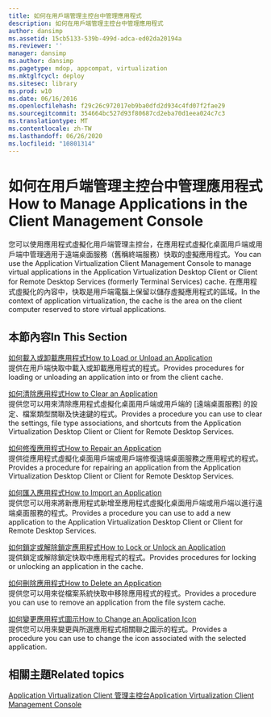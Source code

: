 ```yaml
---
title: 如何在用戶端管理主控台中管理應用程式
description: 如何在用戶端管理主控台中管理應用程式
author: dansimp
ms.assetid: 15cb5133-539b-499d-adca-ed02da20194a
ms.reviewer: ''
manager: dansimp
ms.author: dansimp
ms.pagetype: mdop, appcompat, virtualization
ms.mktglfcycl: deploy
ms.sitesec: library
ms.prod: w10
ms.date: 06/16/2016
ms.openlocfilehash: f29c26c972017eb9ba0dfd2d934c4fd07f2fae29
ms.sourcegitcommit: 354664bc527d93f80687cd2eba70d1eea024c7c3
ms.translationtype: MT
ms.contentlocale: zh-TW
ms.lasthandoff: 06/26/2020
ms.locfileid: "10801314"
---
```

# <span data-ttu-id="ee833-103">如何在用戶端管理主控台中管理應用程式</span><span class="sxs-lookup"><span data-stu-id="ee833-103">How to Manage Applications in the Client Management Console</span></span>


<span data-ttu-id="ee833-104">您可以使用應用程式虛擬化用戶端管理主控台，在應用程式虛擬化桌面用戶端或用戶端中管理適用于遠端桌面服務（舊稱終端服務）快取的虛擬應用程式。</span><span class="sxs-lookup"><span data-stu-id="ee833-104">You can use the Application Virtualization Client Management Console to manage virtual applications in the Application Virtualization Desktop Client or Client for Remote Desktop Services (formerly Terminal Services) cache.</span></span> <span data-ttu-id="ee833-105">在應用程式虛擬化的內容中，快取是用戶端電腦上保留以儲存虛擬應用程式的區域。</span><span class="sxs-lookup"><span data-stu-id="ee833-105">In the context of application virtualization, the cache is the area on the client computer reserved to store virtual applications.</span></span>

## <span data-ttu-id="ee833-106">本節內容</span><span class="sxs-lookup"><span data-stu-id="ee833-106">In This Section</span></span>


<a href="" id="how-to-load-or-unload-an-application"></a>[<span data-ttu-id="ee833-107">如何載入或卸載應用程式</span><span class="sxs-lookup"><span data-stu-id="ee833-107">How to Load or Unload an Application</span></span>](how-to-load-or-unload-an-application.md)  
<span data-ttu-id="ee833-108">提供在用戶端快取中載入或卸載應用程式的程式。</span><span class="sxs-lookup"><span data-stu-id="ee833-108">Provides procedures for loading or unloading an application into or from the client cache.</span></span>

<a href="" id="how-to-clear-an-application"></a>[<span data-ttu-id="ee833-109">如何清除應用程式</span><span class="sxs-lookup"><span data-stu-id="ee833-109">How to Clear an Application</span></span>](how-to-clear-an-application.md)  
<span data-ttu-id="ee833-110">提供您可以用來清除應用程式虛擬化桌面用戶端或用戶端的 [遠端桌面服務] 的設定、檔案類型關聯及快速鍵的程式。</span><span class="sxs-lookup"><span data-stu-id="ee833-110">Provides a procedure you can use to clear the settings, file type associations, and shortcuts from the Application Virtualization Desktop Client or Client for Remote Desktop Services.</span></span>

<a href="" id="how-to-repair-an-application"></a>[<span data-ttu-id="ee833-111">如何修復應用程式</span><span class="sxs-lookup"><span data-stu-id="ee833-111">How to Repair an Application</span></span>](how-to-repair-an-application.md)  
<span data-ttu-id="ee833-112">提供從應用程式虛擬化桌面用戶端或用戶端修復遠端桌面服務之應用程式的程式。</span><span class="sxs-lookup"><span data-stu-id="ee833-112">Provides a procedure for repairing an application from the Application Virtualization Desktop Client or Client for Remote Desktop Services.</span></span>

<a href="" id="how-to-import-an-application"></a>[<span data-ttu-id="ee833-113">如何匯入應用程式</span><span class="sxs-lookup"><span data-stu-id="ee833-113">How to Import an Application</span></span>](how-to-import-an-application.md)  
<span data-ttu-id="ee833-114">提供您可以用來將新應用程式新增至應用程式虛擬化桌面用戶端或用戶端以進行遠端桌面服務的程式。</span><span class="sxs-lookup"><span data-stu-id="ee833-114">Provides a procedure you can use to add a new application to the Application Virtualization Desktop Client or Client for Remote Desktop Services.</span></span>

<a href="" id="how-to-lock-or-unlock-an-application"></a>[<span data-ttu-id="ee833-115">如何鎖定或解除鎖定應用程式</span><span class="sxs-lookup"><span data-stu-id="ee833-115">How to Lock or Unlock an Application</span></span>](how-to-lock-or-unlock-an-application.md)  
<span data-ttu-id="ee833-116">提供鎖定或解除鎖定快取中應用程式的程式。</span><span class="sxs-lookup"><span data-stu-id="ee833-116">Provides procedures for locking or unlocking an application in the cache.</span></span>

<a href="" id="how-to-delete-an-application"></a>[<span data-ttu-id="ee833-117">如何刪除應用程式</span><span class="sxs-lookup"><span data-stu-id="ee833-117">How to Delete an Application</span></span>](how-to-delete-an-application.md)  
<span data-ttu-id="ee833-118">提供您可以用來從檔案系統快取中移除應用程式的程式。</span><span class="sxs-lookup"><span data-stu-id="ee833-118">Provides a procedure you can use to remove an application from the file system cache.</span></span>

<a href="" id="how-to-change-an-application-icon"></a>[<span data-ttu-id="ee833-119">如何變更應用程式圖示</span><span class="sxs-lookup"><span data-stu-id="ee833-119">How to Change an Application Icon</span></span>](how-to-change-an-application-icon.md)  
<span data-ttu-id="ee833-120">提供您可以用來變更與所選應用程式相關聯之圖示的程式。</span><span class="sxs-lookup"><span data-stu-id="ee833-120">Provides a procedure you can use to change the icon associated with the selected application.</span></span>

## <span data-ttu-id="ee833-121">相關主題</span><span class="sxs-lookup"><span data-stu-id="ee833-121">Related topics</span></span>


[<span data-ttu-id="ee833-122">Application Virtualization Client 管理主控台</span><span class="sxs-lookup"><span data-stu-id="ee833-122">Application Virtualization Client Management Console</span></span>](application-virtualization-client-management-console.md)

 

 





